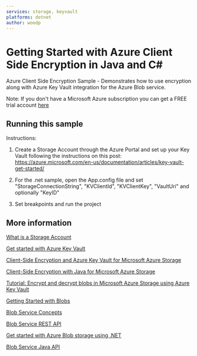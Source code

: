 ```yaml
---
services: storage, keyvault
platforms: dotnet
author: woodp
---
```


# Getting Started with Azure Client Side Encryption in Java and C#

Azure Client Side Encryption Sample - Demonstrates how to use encryption along with Azure Key Vault integration for the Azure Blob service.

Note: If you don't have a Microsoft Azure subscription you can get a FREE trial account [here](http://go.microsoft.com/fwlink/?LinkId=330212)

## Running this sample

Instructions:

1.  Create a Storage Account through the Azure Portal and set up your Key Vault following the instructions on this post: https://azure.microsoft.com/en-us/documentation/articles/key-vault-get-started/

2. For the .net sample, open the App.config file and set "StorageConnectionString", "KVClientId", "KVClientKey", "VaultUri" and optionally "KeyID"

3. Set breakpoints and run the project


## More information

[What is a Storage Account](http://azure.microsoft.com/en-us/documentation/articles/storage-whatis-account/)

[Get started with Azure Key Vault](https://azure.microsoft.com/en-us/documentation/articles/key-vault-get-started/)

[Client-Side Encryption and Azure Key Vault for Microsoft Azure Storage](https://azure.microsoft.com/en-us/documentation/articles/storage-client-side-encryption/)

[Client-Side Encryption with Java for Microsoft Azure Storage](https://azure.microsoft.com/en-us/documentation/articles/storage-client-side-encryption-java/)

[Tutorial: Encrypt and decrypt blobs in Microsoft Azure Storage using Azure Key Vault](https://azure.microsoft.com/en-us/documentation/articles/storage-encrypt-decrypt-blobs-key-vault/)

[Getting Started with Blobs](http://azure.microsoft.com/en-us/documentation/articles/storage-java-how-to-use-blob-storage/)

[Blob Service Concepts](http://msdn.microsoft.com/en-us/library/dd179376.aspx)

[Blob Service REST API](http://msdn.microsoft.com/en-us/library/dd135733.aspx)

[Get started with Azure Blob storage using .NET](https://azure.microsoft.com/en-us/documentation/articles/storage-dotnet-how-to-use-blobs/)

[Blob Service Java API](http://azure.github.io/azure-storage-java/)
